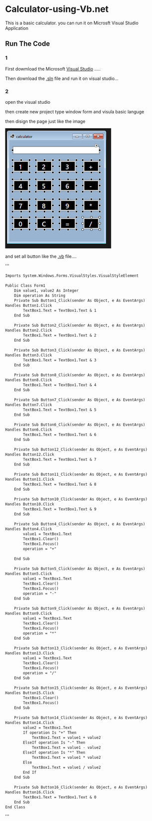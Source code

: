 # Calculator-using-Vb.net

This is a basic calculator. you can run it on Microsft Visual Studio Application


## Run The Code
### 1

First dowmload the Microsoft [Visual Studio](https://visualstudio.microsoft.com/downloads/) .....

Then download the [.sln](https://github.com/sayan14banerjee/Calculator-using-Vb.net/blob/main/Calculator.sln) file and run it on visual studio...

### 2

open the visual studio 

then create new project type window form and visula basic languge 

then disign the page just like the image 

![this is an image](https://github.com/sayan14banerjee/Calculator-using-Vb.net/blob/main/app.png)


and set all button like the [.vb](https://github.com/sayan14banerjee/Calculator-using-Vb.net/blob/main/Form1.vb) file....

'''

    Imports System.Windows.Forms.VisualStyles.VisualStyleElement

    Public Class Form1
        Dim value1, value2 As Integer
        Dim operation As String
        Private Sub Button1_Click(sender As Object, e As EventArgs) Handles Button1.Click
            TextBox1.Text = TextBox1.Text & 1
        End Sub

        Private Sub Button2_Click(sender As Object, e As EventArgs) Handles Button2.Click
            TextBox1.Text = TextBox1.Text & 2
        End Sub

        Private Sub Button3_Click(sender As Object, e As EventArgs) Handles Button3.Click
            TextBox1.Text = TextBox1.Text & 3
        End Sub

        Private Sub Button8_Click(sender As Object, e As EventArgs) Handles Button8.Click
            TextBox1.Text = TextBox1.Text & 4
        End Sub

        Private Sub Button7_Click(sender As Object, e As EventArgs) Handles Button7.Click
            TextBox1.Text = TextBox1.Text & 5
        End Sub

        Private Sub Button6_Click(sender As Object, e As EventArgs) Handles Button6.Click
            TextBox1.Text = TextBox1.Text & 6
        End Sub

        Private Sub Button12_Click(sender As Object, e As EventArgs) Handles Button12.Click
            TextBox1.Text = TextBox1.Text & 7
        End Sub

        Private Sub Button11_Click(sender As Object, e As EventArgs) Handles Button11.Click
            TextBox1.Text = TextBox1.Text & 8
        End Sub

        Private Sub Button10_Click(sender As Object, e As EventArgs) Handles Button10.Click
            TextBox1.Text = TextBox1.Text & 9
        End Sub

        Private Sub Button4_Click(sender As Object, e As EventArgs) Handles Button4.Click
            value1 = TextBox1.Text
            TextBox1.Clear()
            TextBox1.Focus()
            operation = "+"

        End Sub

        Private Sub Button5_Click(sender As Object, e As EventArgs) Handles Button5.Click
            value1 = TextBox1.Text
            TextBox1.Clear()
            TextBox1.Focus()
            operation = "-"
        End Sub

        Private Sub Button9_Click(sender As Object, e As EventArgs) Handles Button9.Click
            value1 = TextBox1.Text
            TextBox1.Clear()
            TextBox1.Focus()
            operation = "*"
        End Sub

        Private Sub Button13_Click(sender As Object, e As EventArgs) Handles Button13.Click
            value1 = TextBox1.Text
            TextBox1.Clear()
            TextBox1.Focus()
            operation = "/"
        End Sub

        Private Sub Button15_Click(sender As Object, e As EventArgs) Handles Button15.Click
            TextBox1.Clear()
            TextBox1.Focus()
        End Sub

        Private Sub Button14_Click(sender As Object, e As EventArgs) Handles Button14.Click
            value2 = TextBox1.Text
            If operation Is "+" Then
                TextBox1.Text = value1 + value2
            ElseIf operation Is "-" Then
                TextBox1.Text = value1 - value2
            ElseIf operation Is "*" Then
                TextBox1.Text = value1 * value2
            Else
                TextBox1.Text = value1 / value2
            End If
        End Sub

        Private Sub Button16_Click(sender As Object, e As EventArgs) Handles Button16.Click
            TextBox1.Text = TextBox1.Text & 0
        End Sub
    End Class



'''
